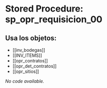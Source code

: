 # Stored Procedure: sp_opr_requisicion_00

## Usa los objetos:
- [[inv_bodegas]]
- [[INV_ITEMS]]
- [[opr_contratos]]
- [[opr_det_contratos]]
- [[opr_sitios]]

*No code available.*
